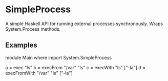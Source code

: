 SimpleProcess
=============

A simple Haskell API for running external processes synchronously. Wraps System.Process methods.

Examples
--------

module Main where
import System.SimpleProcess

  a = exec "ls"
  b = execFrom "/var" "ls"
  c = execWith "ls" ["-la"]
  d = execFromWith "/var" "ls" ["-la"]

